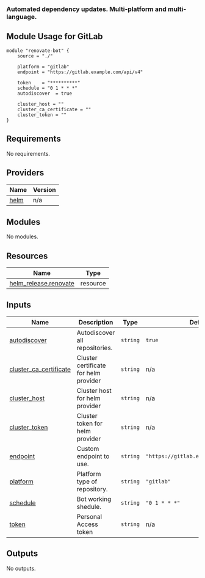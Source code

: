 ### Automated dependency updates. Multi-platform and multi-language.

## Module Usage for GitLab
```
module "renovate-bot" {
    source = "./"
    
    platform = "gitlab"
    endpoint = "https://gitlab.example.com/api/v4"
    
    token    = "**********"
    schedule = "0 1 * * *"
    autodiscover  = true
    
    cluster_host = ""
    cluster_ca_certificate = ""
    cluster_token = ""
}
```
<!-- BEGIN_TF_DOCS -->
## Requirements

No requirements.

## Providers

| Name | Version |
|------|---------|
| <a name="provider_helm"></a> [helm](#provider\_helm) | n/a |

## Modules

No modules.

## Resources

| Name | Type |
|------|------|
| [helm_release.renovate](https://registry.terraform.io/providers/hashicorp/helm/latest/docs/resources/release) | resource |

## Inputs

| Name | Description | Type | Default | Required |
|------|-------------|------|---------|:--------:|
| <a name="input_autodiscover"></a> [autodiscover](#input\_autodiscover) | Autodiscover all repositories. | `string` | `true` | no |
| <a name="input_cluster_ca_certificate"></a> [cluster\_ca\_certificate](#input\_cluster\_ca\_certificate) | Cluster certificate for helm provider | `string` | n/a | yes |
| <a name="input_cluster_host"></a> [cluster\_host](#input\_cluster\_host) | Cluster host for helm provider | `string` | n/a | yes |
| <a name="input_cluster_token"></a> [cluster\_token](#input\_cluster\_token) | Cluster token for helm provider | `string` | n/a | yes |
| <a name="input_endpoint"></a> [endpoint](#input\_endpoint) | Custom endpoint to use. | `string` | `"https://gitlab.example.com/api/v4"` | no |
| <a name="input_platform"></a> [platform](#input\_platform) | Platform type of repository. | `string` | `"gitlab"` | no |
| <a name="input_schedule"></a> [schedule](#input\_schedule) | Bot working shedule. | `string` | `"0 1 * * *"` | no |
| <a name="input_token"></a> [token](#input\_token) | Personal Access token | `string` | n/a | yes |

## Outputs

No outputs.
<!-- END_TF_DOCS -->